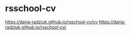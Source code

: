 # rsschool-cv
https://daria-radziuk.github.io/rsschool-cv/cv
https://daria-radziuk.github.io/rsschool-cv/

